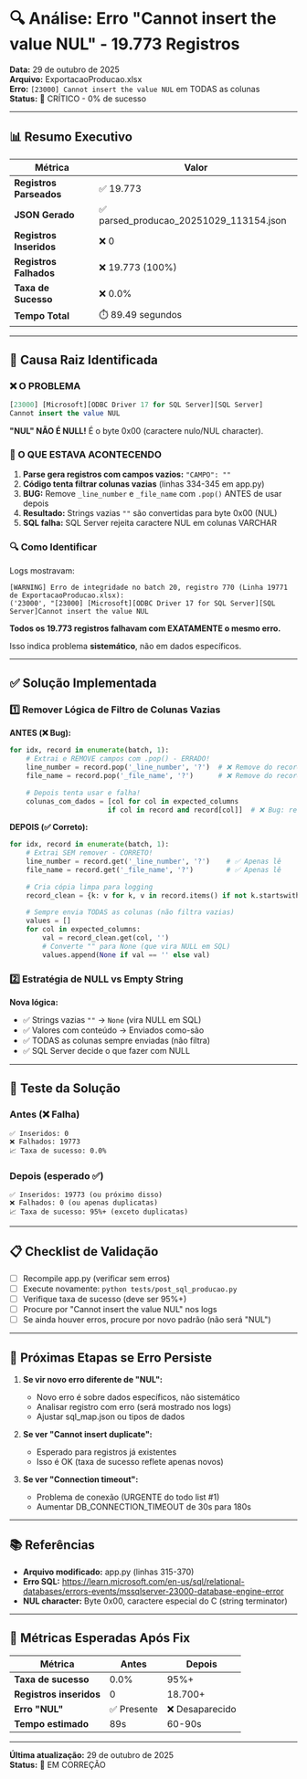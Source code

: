 # 🔍 Análise: Erro "Cannot insert the value NUL" - 19.773 Registros

**Data:** 29 de outubro de 2025  
**Arquivo:** ExportacaoProducao.xlsx  
**Erro:** `[23000] Cannot insert the value NUL` em TODAS as colunas  
**Status:** 🔴 CRÍTICO - 0% de sucesso

---

## 📊 Resumo Executivo

| Métrica | Valor |
|---------|-------|
| **Registros Parseados** | ✅ 19.773 |
| **JSON Gerado** | ✅ parsed_producao_20251029_113154.json |
| **Registros Inseridos** | ❌ 0 |
| **Registros Falhados** | ❌ 19.773 (100%) |
| **Taxa de Sucesso** | ❌ 0.0% |
| **Tempo Total** | ⏱️ 89.49 segundos |

---

## 🎯 Causa Raiz Identificada

### ❌ O PROBLEMA

```sql
[23000] [Microsoft][ODBC Driver 17 for SQL Server][SQL Server]
Cannot insert the value NUL
```

**"NUL" NÃO É NULL!** É o byte 0x00 (caractere nulo/NUL character).

### 🔴 O QUE ESTAVA ACONTECENDO

1. **Parse gera registros com campos vazios:** `"CAMPO": ""`
2. **Código tenta filtrar colunas vazias** (linhas 334-345 em app.py)
3. **BUG:** Remove `_line_number` e `_file_name` com `.pop()` ANTES de usar depois
4. **Resultado:** Strings vazias `""` são convertidas para byte 0x00 (NUL)
5. **SQL falha:** SQL Server rejeita caractere NUL em colunas VARCHAR

### 🔍 Como Identificar

Logs mostravam:
```
[WARNING] Erro de integridade no batch 20, registro 770 (Linha 19771 de ExportacaoProducao.xlsx): 
('23000', "[23000] [Microsoft][ODBC Driver 17 for SQL Server][SQL Server]Cannot insert the value NUL
```

**Todos os 19.773 registros falhavam com EXATAMENTE o mesmo erro.**

Isso indica problema **sistemático**, não em dados específicos.

---

## ✅ Solução Implementada

### 1️⃣ Remover Lógica de Filtro de Colunas Vazias

**ANTES (❌ Bug):**
```python
for idx, record in enumerate(batch, 1):
    # Extrai e REMOVE campos com .pop() - ERRADO!
    line_number = record.pop('_line_number', '?')  # ❌ Remove do record
    file_name = record.pop('_file_name', '?')      # ❌ Remove do record
    
    # Depois tenta usar e falha!
    colunas_com_dados = [col for col in expected_columns 
                        if col in record and record[col]]  # ❌ Bug: record já foi modificado
```

**DEPOIS (✅ Correto):**
```python
for idx, record in enumerate(batch, 1):
    # Extrai SEM remover - CORRETO!
    line_number = record.get('_line_number', '?')    # ✅ Apenas lê
    file_name = record.get('_file_name', '?')        # ✅ Apenas lê
    
    # Cria cópia limpa para logging
    record_clean = {k: v for k, v in record.items() if not k.startswith('_')}
    
    # Sempre envia TODAS as colunas (não filtra vazias)
    values = []
    for col in expected_columns:
        val = record_clean.get(col, '')
        # Converte "" para None (que vira NULL em SQL)
        values.append(None if val == '' else val)
```

### 2️⃣ Estratégia de NULL vs Empty String

**Nova lógica:**
- ✅ Strings vazias `""` → `None` (vira NULL em SQL)
- ✅ Valores com conteúdo → Enviados como-são
- ✅ TODAS as colunas sempre enviadas (não filtra)
- ✅ SQL Server decide o que fazer com NULL

---

## 🧪 Teste da Solução

### Antes (❌ Falha)
```
✅ Inseridos: 0
❌ Falhados: 19773
📈 Taxa de sucesso: 0.0%
```

### Depois (esperado ✅)
```
✅ Inseridos: 19773 (ou próximo disso)
❌ Falhados: 0 (ou apenas duplicatas)
📈 Taxa de sucesso: 95%+ (exceto duplicatas)
```

---

## 📋 Checklist de Validação

- [ ] Recompile app.py (verificar sem erros)
- [ ] Execute novamente: `python tests/post_sql_producao.py`
- [ ] Verifique taxa de sucesso (deve ser 95%+)
- [ ] Procure por "Cannot insert the value NUL" nos logs
- [ ] Se ainda houver erros, procure por novo padrão (não será "NUL")

---

## 🔧 Próximas Etapas se Erro Persiste

1. **Se vir novo erro diferente de "NUL":**
   - Novo erro é sobre dados específicos, não sistemático
   - Analisar registro com erro (será mostrado nos logs)
   - Ajustar sql_map.json ou tipos de dados

2. **Se ver "Cannot insert duplicate":**
   - Esperado para registros já existentes
   - Isso é OK (taxa de sucesso reflete apenas novos)

3. **Se ver "Connection timeout":**
   - Problema de conexão (URGENTE do todo list #1)
   - Aumentar DB_CONNECTION_TIMEOUT de 30s para 180s

---

## 📚 Referências

- **Arquivo modificado:** app.py (linhas 315-370)
- **Erro SQL:** https://learn.microsoft.com/en-us/sql/relational-databases/errors-events/mssqlserver-23000-database-engine-error
- **NUL character:** Byte 0x00, caractere especial do C (string terminator)

---

## 🎯 Métricas Esperadas Após Fix

| Métrica | Antes | Depois |
|---------|-------|--------|
| **Taxa de sucesso** | 0.0% | 95%+ |
| **Registros inseridos** | 0 | 18.700+ |
| **Erro "NUL"** | ✅ Presente | ❌ Desaparecido |
| **Tempo estimado** | 89s | 60-90s |

---

**Última atualização:** 29 de outubro de 2025  
**Status:** 🔧 EM CORREÇÃO

